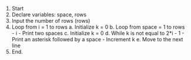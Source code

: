 1. Start
2. Declare variables: space, rows
3. Input the number of rows (rows)
4. Loop from i = 1 to rows
    a. Initialize k = 0
    b. Loop from space = 1 to rows - i
        - Print two spaces
    c. Initialize k = 0
    d. While k is not equal to 2*i - 1
        - Print an asterisk followed by a space
        - Increment k
    e. Move to the next line
5. End.
